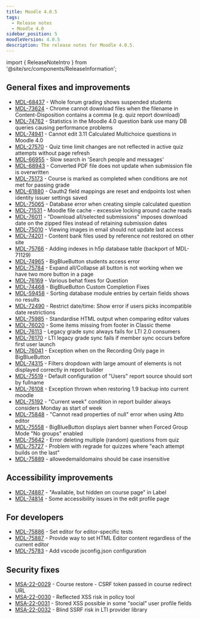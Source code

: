 ```yaml
---
title: Moodle 4.0.5
tags:
  - Release notes
  - Moodle 4.0
sidebar_position: 5
moodleVersion: 4.0.5
description: The release notes for Moodle 4.0.5.
---
```


import { ReleaseNoteIntro } from '@site/src/components/ReleaseInformation';

<ReleaseNoteIntro releaseName={frontMatter.moodleVersion} />

## General fixes and improvements
<!-- cspell:disable -->
- [MDL-68437](https://moodle.atlassian.net/browse/MDL-68437) - Whole forum grading shows suspended students
- [MDL-73624](https://moodle.atlassian.net/browse/MDL-73624) - Chrome cannot download files when the filename in Content-Disposition contains a comma (e.g. quiz report download)
- [MDL-74762](https://moodle.atlassian.net/browse/MDL-74762) - Statistics in the Moodle 4.0 question bank use many DB queries causing performance problems
- [MDL-74941](https://moodle.atlassian.net/browse/MDL-74941) - Cannot edit 3.11 Calculated Multichoice questions in Moodle 4.0
- [MDL-27570](https://moodle.atlassian.net/browse/MDL-27570) - Quiz time limit changes are not reflected in active quiz attempts without page refresh
- [MDL-66955](https://moodle.atlassian.net/browse/MDL-66955) - Slow search in 'Search people and messages'
- [MDL-68943](https://moodle.atlassian.net/browse/MDL-68943) - Converted PDF file does not update when submission file is overwritten
- [MDL-75173](https://moodle.atlassian.net/browse/MDL-75173) - Course is marked as completed when conditions are not met for passing grade
- [MDL-61880](https://moodle.atlassian.net/browse/MDL-61880) - Oauth2 field mappings are reset and endpoints lost when identity issuer settings saved
- [MDL-75065](https://moodle.atlassian.net/browse/MDL-75065) - Database error when creating simple calculated question
- [MDL-71531](https://moodle.atlassian.net/browse/MDL-71531) - Moodle file cache - excessive locking around cache reads
- [MDL-76011](https://moodle.atlassian.net/browse/MDL-76011) - "Download all/selected submissions" imposes download date on the zipped files instead of retaining submission dates
- [MDL-75010](https://moodle.atlassian.net/browse/MDL-75010) - Viewing images in email should not update last access
- [MDL-74201](https://moodle.atlassian.net/browse/MDL-74201) - Content bank files used by reference not restored on other site
- [MDL-75766](https://moodle.atlassian.net/browse/MDL-75766) - Adding indexes in h5p database table (backport of MDL-71129)
- [MDL-74965](https://moodle.atlassian.net/browse/MDL-74965) - BigBlueButton students access error
- [MDL-75784](https://moodle.atlassian.net/browse/MDL-75784) - Expand all/Collapse all button is not working when we have two more button in a page
- [MDL-76169](https://moodle.atlassian.net/browse/MDL-76169) - Various behat fixes for Question
- [MDL-74468](https://moodle.atlassian.net/browse/MDL-74468) - BigBlueButton Custom Completion Fixes
- [MDL-59458](https://moodle.atlassian.net/browse/MDL-59458) - Sorting database module entries by certain fields shows no results
- [MDL-72490](https://moodle.atlassian.net/browse/MDL-72490) - Restrict date/time: Show error if users picks incompatible date restrictions
- [MDL-75985](https://moodle.atlassian.net/browse/MDL-75985) - Standardise HTML output when comparing editor values
- [MDL-76020](https://moodle.atlassian.net/browse/MDL-76020) - Some items missing from footer in Classic theme
- [MDL-76113](https://moodle.atlassian.net/browse/MDL-76113) - Legacy grade sync always fails for LTI 2.0 consumers
- [MDL-76170](https://moodle.atlassian.net/browse/MDL-76170) - LTI legacy grade sync fails if member sync occurs before first user launch
- [MDL-76041](https://moodle.atlassian.net/browse/MDL-76041) - Exception when on the Recording Only page in BigBlueButton
- [MDL-74315](https://moodle.atlassian.net/browse/MDL-74315) - Filters dropdown with large amount of elements is not displayed correctly in report builder
- [MDL-75519](https://moodle.atlassian.net/browse/MDL-75519) - Default configuration of "Users" report source should sort by fullname
- [MDL-76108](https://moodle.atlassian.net/browse/MDL-76108) - Exception thrown when restoring 1.9 backup into current moodle
- [MDL-75192](https://moodle.atlassian.net/browse/MDL-75192) - "Current week" condition in report builder always considers Monday as start of week
- [MDL-75848](https://moodle.atlassian.net/browse/MDL-75848) - "Cannot read properties of null" error when using Atto editor
- [MDL-75558](https://moodle.atlassian.net/browse/MDL-75558) - BigBlueButton displays alert banner when Forced Group Mode "No groups" enabled
- [MDL-75642](https://moodle.atlassian.net/browse/MDL-75642) - Error deleting multiple (random) questions from quiz
- [MDL-75727](https://moodle.atlassian.net/browse/MDL-75727) - Problem with regrade for quizzes where "each attempt builds on the last"
- [MDL-75889](https://moodle.atlassian.net/browse/MDL-75889) - allowedemaildomains should be case insensitive
<!-- cspell:enable -->

## Accessibility improvements
<!-- cspell:disable -->
- [MDL-74887](https://moodle.atlassian.net/browse/MDL-74887) - "Available, but hidden on course page" in Label
- [MDL-74814](https://moodle.atlassian.net/browse/MDL-74814) - Some accessibility issues in the edit profile page
<!-- cspell:enable -->

## For developers
<!-- cspell:disable -->
- [MDL-75886](https://moodle.atlassian.net/browse/MDL-75886) - Set editor for editor-specific tests
- [MDL-75887](https://moodle.atlassian.net/browse/MDL-75887) - Provide way to set HTML Editor content regardless of the current editor
- [MDL-75783](https://moodle.atlassian.net/browse/MDL-75783) - Add vscode jsconfig.json configuration
<!-- cspell:enable -->

## Security fixes

<!-- cspell:disable -->
- [MSA-22-0029](https://moodle.org/mod/forum/discuss.php?d=440769) - Course restore - CSRF token passed in course redirect URL
- [MSA-22-0030](https://moodle.org/mod/forum/discuss.php?d=440770) - Reflected XSS risk in policy tool
- [MSA-22-0031](https://moodle.org/mod/forum/discuss.php?d=440771) - Stored XSS possible in some "social" user profile fields
- [MSA-22-0032](https://moodle.org/mod/forum/discuss.php?d=440772) - Blind SSRF risk in LTI provider library
<!-- cspell:disable -->
